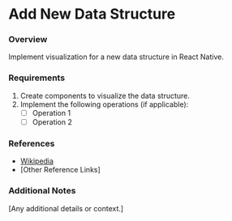 # Add New Data Structure

### Overview
Implement visualization for a new data structure in React Native.

### Requirements
1. Create components to visualize the data structure.
2. Implement the following operations (if applicable):
   - [ ] Operation 1
   - [ ] Operation 2

### References
- [Wikipedia](https://en.wikipedia.org/wiki/Data_structure)
- [Other Reference Links]

### Additional Notes
[Any additional details or context.]